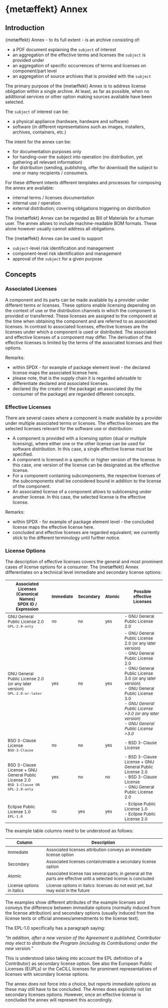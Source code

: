 # {metæffekt} Annex

## Introduction

{metæffekt} Annex - to its full extent - is an archive consisting of:
* a PDF document explaining the `subject` of interest
* an aggregation of the effective terms and licenses the `subject` is provided under
* an aggregation of specific occurrences of terms and licenses on component/part level
* an aggregation of source archives that is provided with the `subject`

The primary purpose of the {metæffekt} Annex is to address license obligation within a single archive. At least, as far
as possible, when no additional services or other option making sources available have been selected.

The `subject` of interest can be:
- a physical appliance (hardware, hardware and software)
- software (in different representations such as images, installers, archives, containers, etc.)

The intent for the annex can be:
- for documentation purposes only
- for handing-over the subject into operation (no distribution, yet gathering all relevant information)
- for distribution (sending, publishing, offer for download) the subject to one or many recipients / consumers.

For these different intents different templates and processes for composing the annex are available:
* internal terms / licenses documentation
* internal use / operation
* external distribution; covering obligations triggering on distribution

The {metæffekt} Annex can be regarded as Bill of Materials for a human user. The annex allows to include 
machine-readable BOM formats. These alone however usually cannot address all obligations.

The {metæffekt} Annex can be used to support
* `subject`-level risk identification and management
* component-level risk identification and management
* approval of the `subject` for a given purpose

## Concepts

### Associated Licenses

A component and its parts can be made available by a provider under different terms or licenses. These options enable
licensing depending on the context of use or the distribution channels in which the component is provided
or transferred. These licenses are assigned to the component at the time when obtaining the component and are referred to
as associated licenses. In contrast to associated licenses, effective licenses are the licenses under
which a component is used or distributed. The associated and effective licenses of a component may differ. The
derivation of the effective licenses is limited by the terms of the associated licenses and their options.

Remarks:
- within SPDX - for example of package element level - the declared license maps the associated license here.
- please note, that is the supply chain it is regarded advisable to differentiate declared and associated licenses.
- declared (by the creator of the package) an associated (by the consumer of the package) are regarded different concepts.

### Effective Licenses

There are several cases where a component is made available by a provider under multiple associated terms or licenses.
The effective licenses are the selected licenses relevant for the software use or distribution:
* A component is provided with a licensing option (dual or multiple licensing), where either one or the other license 
  can be used for software distribution. In this case, a single effective license must be specified.
* A component is licensed in a specific or higher version of the license. In this case, one version of the
  license can be designated as the effective license.
* For a component containing subcomponents, the respective licenses of the subcomponents shall be considered bound in 
  addition to the license of the component.
* An associated license of a component allows to sublicensing under another license. In this case, the selected license 
  is the effective license.

Remarks:
- within SPDX - for example of package element level - the concluded license maps the effective license here.
- concluded and effective licenses are regarded equivalent; we currently stick to the different terminology until 
  further notice.

### License Options

The description of effective licenses covers the general and most prominent cases of license options for a consumer.
The {metæffekt} Annex differentiates on a technical level immediate and secondary license options:

| <sub>Associated Licenses (Canonical Names)<br>SPDX ID / Expression</sub>                                      | <sub>Immediate</sub> | <sub>Secondary</sub> | <sub>Atomic</sub> | <sub>Possible effective Licenses</sub>                                                                                                                                                                                                                                                    |
|---------------------------------------------------------------------------------------------------------------|----------------------|----------------------|-------------------|-------------------------------------------------------------------------------------------------------------------------------------------------------------------------------------------------------------------------------------------------------------------------------------------|
| <sub>GNU General Public License 2.0</sub><br><sub>`GPL-2.0-only`</sub>                                        | <sub>no</sub>        | <sub>no</sub>        | <sub>yes</sub>    | <sub>- GNU General Public License 2.0</sub>                                                                                                                                                                                 |
| <sub>GNU General Public License 2.0 (or any later version)</sub><br><sub>`GPL-2.0-or-later`</sub>             | <sub>yes</sub>       | <sub>no</sub>        | <sub>yes</sub>    | <sub>- GNU General Public License 2.0 (or any later version)<br>- GNU General Public License 2.0<br>- GNU General Public License 3.0 (or any later version)<br>- GNU General Public License 3.0<br>- *GNU General Public License &gt;3.0 (or any later version)*<br>- *GNU General Public License &gt;3.0*</sub> |
| <sub>BSD 3-Clause License</sub><br><sub>`BSD-3-Clause`</sub>                                                  | <sub>no</sub>        | <sub>no</sub>        | <sub>yes</sub>    | <sub>- BSD 3-Clause License </sub>                                                                                                                                                                                                                                                        |
| <sub>BSD 3-Clause License + GNU General Public License 2.0</sub><br><sub>`BSD 3-Clause OR GPL-2.0-only`</sub> | <sub>yes</sub>       | <sub>no</sub>        | <sub>no</sub>     | <sub>- BSD 3-Clause License + GNU General Public License 2.0<br>- BSD 3-Clause License<br>- GNU General Public License 2.0</sub>                                                                                                                                                          |
| <sub>Eclipse Public License 1.0</sub><br><sub>`EPL-1.0`</sub>                                                 | <sub>no</sub>        | <sub>yes</sub>       | <sub>yes</sub>    | <sub>- Eclipse Public License 1.0<br>- Eclipse Public License 2.0</sub>                                                                                                                                                                                                                   |

The example table columns need to be understood as follows:

| <sub>Column</sub>                     | <sub>Description</sub>                                                                                                        |
|---------------------------------------|-------------------------------------------------------------------------------------------------------------------------------|
| <sub>Immediate</sub>                  | <sub>Associated licenses attribution conveys an immediate license option</sub>                                                |
| <sub>Secondary</sub>                  | <sub>Associated licenses contain/enable a secondary license option</sub>                                                      |
| <sub>Atomic</sub>                     | <sub>Associated license has several parts; in general all the parts are effective until a selected license is concluded</sub> |
| <sub>License options in italics</sub> | <sub>License options in italics: licenses do not exist yet, but may exist in the future</sub>                                 |

The examples show different attributes of the example licenses and conveys the difference between immediate options 
(normally induced from the license attribution) and secondary options (usually induced from the license texts or official 
annexes/amendments to the license text).

The EPL-1.0 specifically has a paragraph saying:

*"In addition, after a new version of the Agreement is published, Contributor may elect to distribute the Program 
(including its Contributions) under the new version."*

This is understood (also taking into account the EPL definition of a Contributor) as secondary license option. See also 
the European Public Licenses (EUPLs) or the CeCILL licenses for prominent representatives of licenses with secondary 
license options.

The annex does not force into a choice, but reports immediate options as these may still have to be concluded. The 
Annex does explicitly not list secondary licenses options. However, once an effective license is concluded the annex 
will represent this accordingly.
